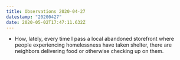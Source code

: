 ```yaml
---
title: Observations 2020-04-27
datestamp: "20200427"
date: 2020-05-02T17:47:11.632Z
---
```

- How, lately, every time I pass a local abandoned storefront where people experiencing homelessness have taken shelter, there are neighbors delivering food or otherwise checking up on them.